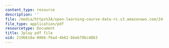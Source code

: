 ```yaml
---
content_type: resource
description: ''
file: /media/https%3A/open-learning-course-data-rc.s3.amazonaws.com/24-912-black-matters-introduction-to-black-studies-spring-2017/219b610a8066f6ad4b62bbeb79bc40b3_RMONbz_0-Rk.pdf
file_type: application/pdf
resourcetype: Document
title: 3play pdf file
uid: 219b610a-8066-f6ad-4b62-bbeb79bc40b3
---
```


